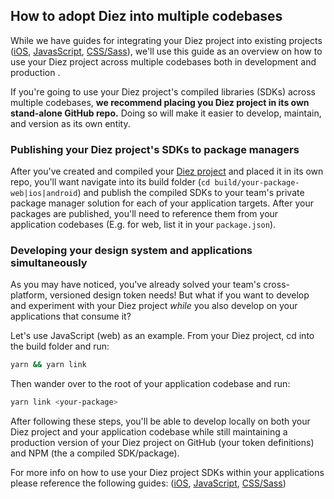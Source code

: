 ## How to adopt Diez into multiple codebases

While we have guides for integrating your Diez project into existing projects ([iOS](/existing-project-integration/ios), [JavasScript](/existing-project-integration/JavasScript), [CSS/Sass](/existing-project-integration/css-sass)), we'll use this guide as an overview on how to use your Diez project across multiple codebases both in development and production .

If you're going to use your Diez project's compiled libraries (SDKs) across multiple codebases, **we recommend placing you Diez project in its own stand-alone GitHub repo.** Doing so will make it easier to develop, maintain, and version as its own entity.


### Publishing your Diez project's SDKs to package managers
After you've created and compiled your [Diez project](/getting-started/#set-up) and placed it in its own repo, you'll want navigate into its build folder (`cd build/your-package-web|ios|android`) and publish the compiled SDKs to your team's private package manager solution for each of your application targets. After your packages are published, you'll need to reference them from your application codebases (E.g. for web, list it in your `package.json`).

### Developing your design system and applications simultaneously
As you may have noticed, you've already solved your team's cross-platform, versioned design token needs! But what if you want to develop and experiment with your Diez project *while* you also develop on your applications that consume it?

Let's use JavaScript (web) as an example. From your Diez project, cd into the build folder and run:
```bash
yarn && yarn link
```

Then wander over to the root of your application codebase and run:
```bash
yarn link <your-package>
```

After following these steps, you'll be able to develop locally on both your Diez project and your application codebase while still maintaining a production version of your Diez project on GitHub (your token definitions) and NPM (the a compiled SDK/package).

For more info on how to use your Diez project SDKs within your applications please reference the following guides: ([iOS](/existing-project-integration/ios), [JavaScript](/existing-project-integration/javascript), [CSS/Sass](/existing-project-integration/css-sass))